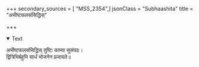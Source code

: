 +++
secondary_sources = [ "MSS_2354",]
jsonClass = "Subhaashita"
title = "अभीष्टफलसंसिद्धिस्"

+++

<details open><summary>Text</summary>

अभीष्टफलसंसिद्धिस् तुष्टिः काम्या सुसंपदः।  
द्वित्रिभिर्बहुभि सार्धं भोजनेन प्रजायते॥
</details>
